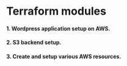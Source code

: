 # Terraform modules
#### 1. Wordpress application setup on AWS.
#### 2. S3 backend setup. 
#### 3. Create and setup various AWS resources. 
